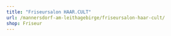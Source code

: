 ```yaml
---
title: "Friseursalon HAAR.CULT"
url: /mannersdorf-am-leithagebirge/friseursalon-haar-cult/
shop: Friseur
---
```

